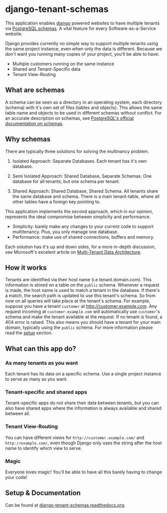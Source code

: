 django-tenant-schemas
===============
This application enables [django](https://www.djangoproject.com/) powered websites to have multiple tenants via [PostgreSQL schemas](http://www.postgresql.org/docs/9.1/static/ddl-schemas.html). A vital feature for every Software-as-a-Service website.

Django provides currently no simple way to support multiple tenants using the same project instance, even when only the data is different. Because we don't want you running many copies of your project, you'll be able to have:

* Multiple customers running on the same instance
* Shared and Tenant-Specific data
* Tenant View-Routing

What are schemas
----------------
A schema can be seen as a directory in an operating system, each directory (schema) with it's own set of files (tables and objects). This allows the same table name and objects to be used in different schemas without conflict. For an accurate description on schemas, see [PostgreSQL's official documentation on schemas](http://www.postgresql.org/docs/9.1/static/ddl-schemas.html).

Why schemas
-----------
There are typically three solutions for solving the multinancy problem. 

1. Isolated Approach: Separate Databases. Each tenant has it's own database.

2. Semi Isolated Approach: Shared Database, Separate Schemas. One database for all tenants, but one schema per tenant.

3. Shared Approach: Shared Database, Shared Schema. All tenants share the same database and schema. There is a main tenant-table, where all other tables have a foreign key pointing to.

This application implements the second approach, which in our opinion, represents the ideal compromise between simplicity and performance.

* Simplicity: barely make any changes to your current code to support multitenancy. Plus, you only manage one database.
* Performance: make use of shared connections, buffers and memory.

Each solution has it's up and down sides, for a more in-depth discussion, see Microsoft's excelent article on [Multi-Tenant Data Architecture](http://msdn.microsoft.com/en-us/library/aa479086.aspx).

How it works
------------
Tenants are identified via their host name (i.e tenant.domain.com). This information is stored on a table on the `public` schema. Whenever a request is made, the host name is used to match a tenant in the database. If there's a match, the search path is updated to use this tenant's schema. So from now on all queries will take place at the tenant's schema. For example, suppose you have a tenant `customer` at http://customer.example.com. Any request incoming at `customer.example.com` will automatically use `customer`'s schema and make the tenant available at the request. If no tenant is found, a 404 error is raised. This also means you should have a tenant for your main domain, typically using the `public` schema. For more information please read the [setup](https://django-tenant-schemas.readthedocs.org/en/latest/install.html) section.

What can this app do?
---------------------------------------
### As many tenants as you want ###
Each tenant has its data on a specific schema. Use a single project instance to serve as many as you want.

### Tenant-specific and shared apps ###
Tenant-specific apps do not share their data between tenants, but you can also have shared apps where the information is always available and shared between all.

### Tenant View-Routing ###
You can have different views for `http://customer.example.com/` and `http://example.com/`, even though Django only uses the string after the host name to identify which view to serve.

### Magic ###
Everyone loves magic! You'll be able to have all this barely having to change your code!

Setup & Documentation
-------------
Can be found at [django-tenant-schemas.readthedocs.org](https://django-tenant-schemas.readthedocs.org/en/latest/).
